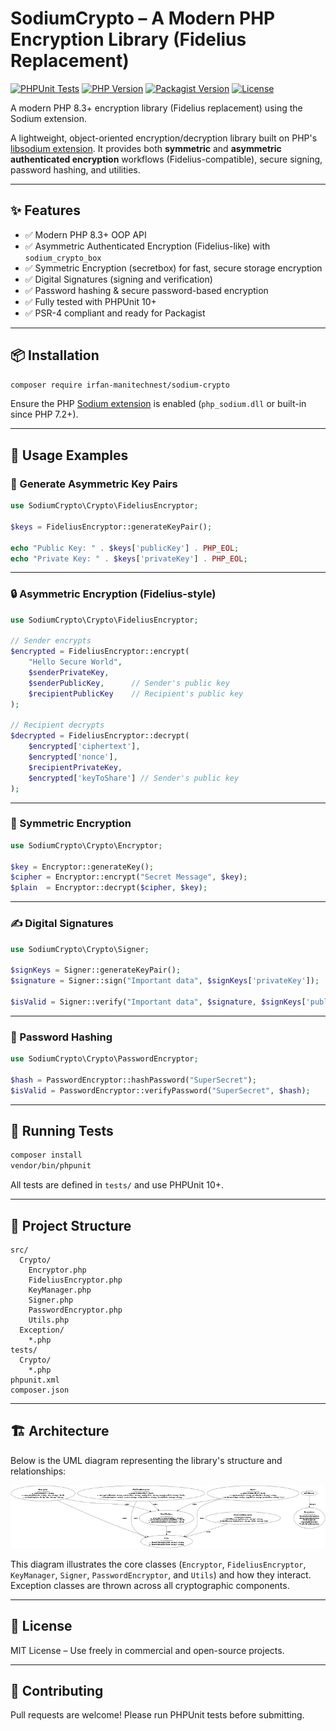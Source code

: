 # SodiumCrypto – A Modern PHP Encryption Library (Fidelius Replacement)

[![PHPUnit Tests](https://github.com/irfan-manitechnest/sodium-crypto/actions/workflows/tests.yml/badge.svg)](https://github.com/irfan-manitechnest/sodium-crypto/actions/workflows/tests.yml)
[![PHP Version](https://img.shields.io/badge/PHP-8.3%2B-blue.svg)](https://www.php.net/)
[![Packagist Version](https://img.shields.io/packagist/v/irfan-manitechnest/sodium-crypto.svg)](https://packagist.org/packages/irfan-manitechnest/sodium-crypto)
[![License](https://img.shields.io/badge/license-MIT-green.svg)](LICENSE)

A modern PHP 8.3+ encryption library (Fidelius replacement) using the Sodium extension.

A lightweight, object-oriented encryption/decryption library built on PHP's [libsodium extension](https://www.php.net/manual/en/book.sodium.php).
It provides both **symmetric** and **asymmetric authenticated encryption** workflows (Fidelius-compatible), secure signing, password hashing, and utilities.

---

## ✨ Features
- ✅ Modern PHP 8.3+ OOP API
- ✅ Asymmetric Authenticated Encryption (Fidelius-like) with `sodium_crypto_box`
- ✅ Symmetric Encryption (secretbox) for fast, secure storage encryption
- ✅ Digital Signatures (signing and verification)
- ✅ Password hashing & secure password-based encryption
- ✅ Fully tested with PHPUnit 10+
- ✅ PSR-4 compliant and ready for Packagist

---

## 📦 Installation

```bash
composer require irfan-manitechnest/sodium-crypto

```

Ensure the PHP [Sodium extension](https://www.php.net/manual/en/book.sodium.php) is enabled (`php_sodium.dll` or built-in since PHP 7.2+).

---

## 🚀 Usage Examples

### 🔑 Generate Asymmetric Key Pairs
```php
use SodiumCrypto\Crypto\FideliusEncryptor;

$keys = FideliusEncryptor::generateKeyPair();

echo "Public Key: " . $keys['publicKey'] . PHP_EOL;
echo "Private Key: " . $keys['privateKey'] . PHP_EOL;
```

---

### 🔒 Asymmetric Encryption (Fidelius-style)
```php
use SodiumCrypto\Crypto\FideliusEncryptor;

// Sender encrypts
$encrypted = FideliusEncryptor::encrypt(
    "Hello Secure World",
    $senderPrivateKey,
    $senderPublicKey,      // Sender's public key
    $recipientPublicKey    // Recipient's public key
);

// Recipient decrypts
$decrypted = FideliusEncryptor::decrypt(
    $encrypted['ciphertext'],
    $encrypted['nonce'],
    $recipientPrivateKey,
    $encrypted['keyToShare'] // Sender's public key
);
```

---

### 🔑 Symmetric Encryption
```php
use SodiumCrypto\Crypto\Encryptor;

$key = Encryptor::generateKey();
$cipher = Encryptor::encrypt("Secret Message", $key);
$plain  = Encryptor::decrypt($cipher, $key);
```

---

### ✍️ Digital Signatures
```php
use SodiumCrypto\Crypto\Signer;

$signKeys = Signer::generateKeyPair();
$signature = Signer::sign("Important data", $signKeys['privateKey']);

$isValid = Signer::verify("Important data", $signature, $signKeys['publicKey']);
```

---

### 🔑 Password Hashing
```php
use SodiumCrypto\Crypto\PasswordEncryptor;

$hash = PasswordEncryptor::hashPassword("SuperSecret");
$isValid = PasswordEncryptor::verifyPassword("SuperSecret", $hash);
```

---

## 🧪 Running Tests

```bash
composer install
vendor/bin/phpunit
```

All tests are defined in `tests/` and use PHPUnit 10+.

---

## 📂 Project Structure
```
src/
  Crypto/
    Encryptor.php
    FideliusEncryptor.php
    KeyManager.php
    Signer.php
    PasswordEncryptor.php
    Utils.php
  Exception/
    *.php
tests/
  Crypto/
    *.php
phpunit.xml
composer.json
```

---

## 🏗 Architecture

Below is the UML diagram representing the library's structure and relationships:

![SodiumCrypto UML](https://raw.githubusercontent.com/irfan-manitechnest/sodium-crypto/main/SodiumCrypto_UML.png)

This diagram illustrates the core classes (`Encryptor`, `FideliusEncryptor`, `KeyManager`, `Signer`, `PasswordEncryptor`, and `Utils`) and how they interact.
Exception classes are thrown across all cryptographic components.

---

## 📜 License
MIT License – Use freely in commercial and open-source projects.

---

## 🤝 Contributing
Pull requests are welcome! Please run PHPUnit tests before submitting.
